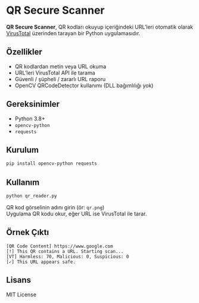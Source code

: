 # QR Secure Scanner

**QR Secure Scanner**, QR kodları okuyup içeriğindeki URL’leri otomatik olarak [VirusTotal](https://www.virustotal.com/) üzerinden tarayan bir Python uygulamasıdır.

## Özellikler
- QR kodlardan metin veya URL okuma
- URL’leri VirusTotal API ile tarama
- Güvenli / şüpheli / zararlı URL raporu
- OpenCV QRCodeDetector kullanımı (DLL bağımlılığı yok)

## Gereksinimler
- Python 3.8+
- `opencv-python`
- `requests`

## Kurulum
```bash
pip install opencv-python requests
```

## Kullanım
```bash
python qr_reader.py
```
QR kod görselinin adını girin (ör: `qr.png`)  
Uygulama QR kodu okur, eğer URL ise VirusTotal ile tarar.

## Örnek Çıktı
```
[QR Code Content] https://www.google.com
[!] This QR contains a URL. Starting scan...
[VT] Harmless: 70, Malicious: 0, Suspicious: 0
[✓] This URL appears safe.
```

## Lisans
MIT License
